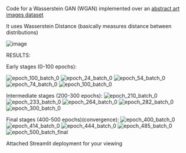 Code for a Wasserstein GAN (WGAN) implemented over an [abstract art images dataset](https://www.kaggle.com/datasets/bryanb/abstract-art-gallery) 


It uses Wasserstein Distance (basically measures distance between distributions)

![image](https://github.com/user-attachments/assets/455a2008-17d5-4395-ab64-2fbde7d65322)


RESULTS:

Early stages (0-100 epochs):

![epoch_100_batch_0](https://github.com/user-attachments/assets/707f4fb5-179d-4c10-9d2d-e6bdbc5f1099)
![epoch_24_batch_0](https://github.com/user-attachments/assets/bba64e72-d276-417d-b243-d40a62f6cc7d)
![epoch_54_batch_0](https://github.com/user-attachments/assets/d4f57b20-7df3-4484-b35b-27183ce4b68b)
![epoch_74_batch_0](https://github.com/user-attachments/assets/f03b1cfd-bf30-42fd-96e8-faa920e3c228)
![epoch_100_batch_0](https://github.com/user-attachments/assets/2c3c5d43-06cc-4dea-889f-2102efa23bf8)



Intermediate stages (200-300 epochs):
![epoch_210_batch_0](https://github.com/user-attachments/assets/18f42df3-fd4b-4150-aac5-4764416fdc66)
![epoch_233_batch_0](https://github.com/user-attachments/assets/dbd148dd-f5dc-4b50-b9ec-4235c2c0aa26)
![epoch_264_batch_0](https://github.com/user-attachments/assets/598ac8d5-e561-468f-a20b-ee782c4ff463)
![epoch_282_batch_0](https://github.com/user-attachments/assets/6cfb22fe-bb9e-40a4-af00-005c83bc9c02)
![epoch_300_batch_0](https://github.com/user-attachments/assets/3961b005-a8d6-49ee-ab07-cfaa330d36d7)



Final stages (400-500 epochs)(convergence):
![epoch_400_batch_0](https://github.com/user-attachments/assets/c8d84186-dd50-4c10-997c-e6b31325b968)
![epoch_414_batch_0](https://github.com/user-attachments/assets/9c16071f-1809-4bf0-9441-a3568e08a885)
![epoch_444_batch_0](https://github.com/user-attachments/assets/0642308e-52e1-4079-bc02-eb258579b18e)
![epoch_485_batch_0](https://github.com/user-attachments/assets/a57c393e-f3dc-4a55-ac60-07adde23d13b)
![epoch_500_batch_final](https://github.com/user-attachments/assets/f9f279a3-72c4-44b5-87c8-9aa63984d9ec)


Attached Streamlit deployment for your viewing
